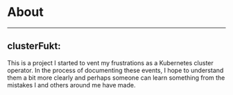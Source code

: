 # About
---
## clusterFukt:
This is a project I started to vent my frustrations as a Kubernetes cluster operator. In the process of documenting these events, I hope to understand them a bit more clearly and perhaps someone can learn something from the mistakes I and others around me have made.